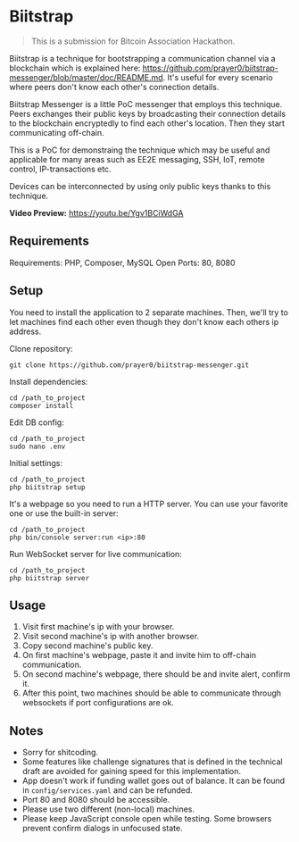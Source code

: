 # Biitstrap

> This is a submission for Bitcoin Association Hackathon.

Biitstrap is a technique for bootstrapping a communication channel via a blockchain which is explained here: https://github.com/prayer0/biitstrap-messenger/blob/master/doc/README.md. It's useful for every scenario where peers don't know each other's connection details.

Biitstrap Messenger is a little PoC messenger that employs this technique. Peers exchanges their public keys by broadcasting their connection details to the blockchain encryptedly to find each other's location. Then they start communicating off-chain.

This is a PoC for demonstraing the technique which may be useful and applicable for many areas such as EE2E messaging, SSH, IoT, remote control, IP-transactions etc.

Devices can be interconnected by using only public keys thanks to this technique.

**Video Preview:** https://youtu.be/Ygv1BCiWdGA

## Requirements

Requirements: PHP, Composer, MySQL
Open Ports: 80, 8080 

## Setup

You need to install the application to 2 separate machines. Then, we'll try to let machines find each other even though they don't know each others ip address.

Clone repository:
```
git clone https://github.com/prayer0/biitstrap-messenger.git
```

Install dependencies:
```
cd /path_to_project
composer install
```

Edit DB config:
```
cd /path_to_project
sudo nano .env 
```

Initial settings:
```
cd /path_to_project
php biitstrap setup
```

It's a webpage so you need to run a HTTP server. You can use your favorite one or use the built-in server: 
```
cd /path_to_project
php bin/console server:run <ip>:80
```

Run WebSocket server for live communication:
```
cd /path_to_project
php biitstrap server
```

## Usage

1. Visit first machine's ip with your browser.
2. Visit second machine's ip with another browser.
3. Copy second machine's public key.
4. On first machine's webpage, paste it and invite him to off-chain communication.
5. On second machine's webpage, there should be and invite alert, confirm it.
6. After this point, two machines should be able to communicate through websockets if port configurations are ok. 

## Notes

- Sorry for shitcoding.
- Some features like challenge signatures that is defined in the technical draft are avoided for gaining speed for this implementation.
- App doesn't work if funding wallet goes out of balance. It can be found in `config/services.yaml` and can be refunded.
- Port 80 and 8080 should be accessible.
- Please use two different (non-local) machines.
- Please keep JavaScript console open while testing. Some browsers prevent confirm dialogs in unfocused state.
